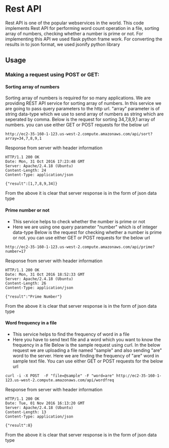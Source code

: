 Rest API
=======

Rest API is one of the popular webservices in the world. This code implements Rest API for performing word count operation in a file, sorting array of numbers, checking whether a number is prime or not.
For implementing this API we used flask python frame work. For converting the results in to json format, we used jsonify python library

Usage
-----

### Making a request using POST or GET: ###

#### Sorting array of numbers ####
Sorting array of numbers is required for so many applications. We are providing REST API service for sorting array of numbers.
In this service we are going to pass query parameters to the http url. "array" parameter is of string data-type which we use to send array of numbers as string which are seperated by comma.
Below is the request for sorting 34,7,8,9,1 array of numbers. you can use either GET or POST requests for the below url  
```API
http://ec2-35-160-1-123.us-west-2.compute.amazonaws.com/api/sort?array=34,7,8,9,1
```
Response from server with header information
```Result
HTTP/1.1 200 OK
Date: Mon, 31 Oct 2016 17:23:48 GMT
Server: Apache/2.4.18 (Ubuntu)
Content-Length: 24
Content-Type: application/json

{"result":[1,7,8,9,34]}

```
From the above it is clear that server response is in the form of json data type
#### Prime number or not ####
* This service helps to check whether the number is prime or not
* Here we are using one query parameter "number" which is of integer data-type
Below is the request for checking whether a number is prime or not. you can use either GET or POST requests for the below url
```API
http://ec2-35-160-1-123.us-west-2.compute.amazonaws.com/api/prime?number=17
```
Response from server with header information
```Result
HTTP/1.1 200 OK
Date: Mon, 31 Oct 2016 18:52:33 GMT
Server: Apache/2.4.18 (Ubuntu)
Content-Length: 26
Content-Type: application/json

{"result":"Prime Number"}
```
From the above it is clear that server response is in the form of json data type
#### Word frequency in a file ####
* This service helps to find the frequency of word in a file
* Here you have to send text file and a word which you want to know the frequency in a file 
Below is the sample request using curl. In the below request we are uploading a file named  "sample" and also sending "are" word to the server. Here we are finding the frequency of "are" word in sample text file. You can use either GET or POST requests for the below url
```API
curl -i -X POST  -F "file=@sample" -F "word=are" http://ec2-35-160-1-123.us-west-2.compute.amazonaws.com/api/wordfreq
```
Response from server  with header information
```Result
HTTP/1.1 200 OK
Date: Tue, 01 Nov 2016 16:13:20 GMT
Server: Apache/2.4.18 (Ubuntu)
Content-Length: 13
Content-Type: application/json

{"result":8}
```
From the above it is clear that server response is in the form of json data type
